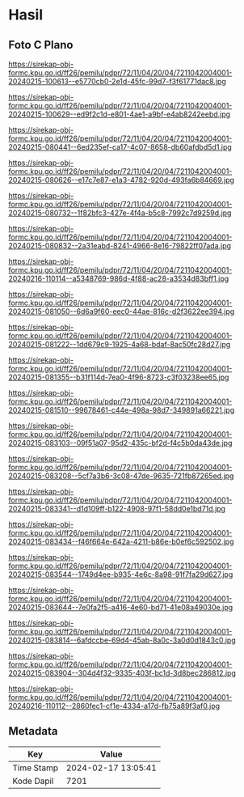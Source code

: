 # Hasil

## Foto C Plano

https://sirekap-obj-formc.kpu.go.id/ff26/pemilu/pdpr/72/11/04/20/04/7211042004001-20240215-100613--e5770cb0-2e1d-45fc-99d7-f3f61771dac8.jpg

https://sirekap-obj-formc.kpu.go.id/ff26/pemilu/pdpr/72/11/04/20/04/7211042004001-20240215-100629--ed9f2c1d-e801-4ae1-a9bf-e4ab8242eebd.jpg

https://sirekap-obj-formc.kpu.go.id/ff26/pemilu/pdpr/72/11/04/20/04/7211042004001-20240215-080441--6ed235ef-ca17-4c07-8658-db60afdbd5d1.jpg

https://sirekap-obj-formc.kpu.go.id/ff26/pemilu/pdpr/72/11/04/20/04/7211042004001-20240215-080626--e17c7e87-e1a3-4782-920d-493fa6b84669.jpg

https://sirekap-obj-formc.kpu.go.id/ff26/pemilu/pdpr/72/11/04/20/04/7211042004001-20240215-080732--1f82bfc3-427e-4f4a-b5c8-7992c7d9259d.jpg

https://sirekap-obj-formc.kpu.go.id/ff26/pemilu/pdpr/72/11/04/20/04/7211042004001-20240215-080832--2a31eabd-8241-4966-8e16-79822ff07ada.jpg

https://sirekap-obj-formc.kpu.go.id/ff26/pemilu/pdpr/72/11/04/20/04/7211042004001-20240216-110114--a5348769-986d-4f88-ac28-a3534d83bff1.jpg

https://sirekap-obj-formc.kpu.go.id/ff26/pemilu/pdpr/72/11/04/20/04/7211042004001-20240215-081050--6d6a9f60-eec0-44ae-816c-d2f3622ee394.jpg

https://sirekap-obj-formc.kpu.go.id/ff26/pemilu/pdpr/72/11/04/20/04/7211042004001-20240215-081222--1dd679c9-1925-4a68-bdaf-8ac50fc28d27.jpg

https://sirekap-obj-formc.kpu.go.id/ff26/pemilu/pdpr/72/11/04/20/04/7211042004001-20240215-081355--b31f114d-7ea0-4f96-8723-c3f03238ee65.jpg

https://sirekap-obj-formc.kpu.go.id/ff26/pemilu/pdpr/72/11/04/20/04/7211042004001-20240215-081510--99678461-c44e-498a-98d7-349891a66221.jpg

https://sirekap-obj-formc.kpu.go.id/ff26/pemilu/pdpr/72/11/04/20/04/7211042004001-20240215-083103--09f51a07-95d2-435c-bf2d-f4c5b0da43de.jpg

https://sirekap-obj-formc.kpu.go.id/ff26/pemilu/pdpr/72/11/04/20/04/7211042004001-20240215-083208--5cf7a3b6-3c08-47de-9635-721fb87265ed.jpg

https://sirekap-obj-formc.kpu.go.id/ff26/pemilu/pdpr/72/11/04/20/04/7211042004001-20240215-083341--d1d109ff-b122-4908-97f1-58dd0e1bd71d.jpg

https://sirekap-obj-formc.kpu.go.id/ff26/pemilu/pdpr/72/11/04/20/04/7211042004001-20240215-083434--f46f664e-642a-4211-b86e-b0ef6c592502.jpg

https://sirekap-obj-formc.kpu.go.id/ff26/pemilu/pdpr/72/11/04/20/04/7211042004001-20240215-083544--1749d4ee-b935-4e6c-8a98-91f7fa29d627.jpg

https://sirekap-obj-formc.kpu.go.id/ff26/pemilu/pdpr/72/11/04/20/04/7211042004001-20240215-083644--7e0fa2f5-a416-4e60-bd71-41e08a49030e.jpg

https://sirekap-obj-formc.kpu.go.id/ff26/pemilu/pdpr/72/11/04/20/04/7211042004001-20240215-083814--6afdccbe-69d4-45ab-8a0c-3a0d0d1843c0.jpg

https://sirekap-obj-formc.kpu.go.id/ff26/pemilu/pdpr/72/11/04/20/04/7211042004001-20240215-083904--304d4f32-9335-403f-bc1d-3d8bec286812.jpg

https://sirekap-obj-formc.kpu.go.id/ff26/pemilu/pdpr/72/11/04/20/04/7211042004001-20240216-110112--2860fec1-cf1e-4334-a17d-fb75a89f3af0.jpg


## Metadata

| Key        | Value               |
| ---------- | ------------------- |
| Time Stamp | 2024-02-17 13:05:41 |
| Kode Dapil | 7201                |



